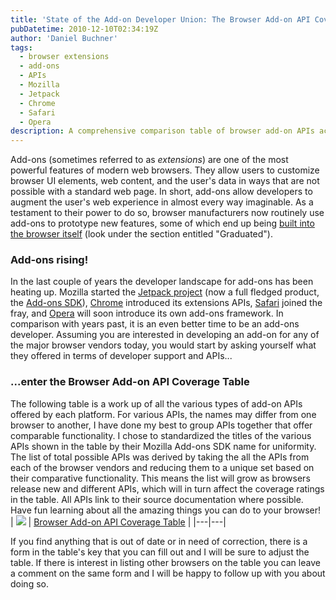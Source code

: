 ```yaml
---
title: 'State of the Add-on Developer Union: The Browser Add-on API Coverage Table'
pubDatetime: 2010-12-10T02:34:19Z
author: 'Daniel Buchner'
tags:
  - browser extensions
  - add-ons
  - APIs
  - Mozilla
  - Jetpack
  - Chrome
  - Safari
  - Opera
description: A comprehensive comparison table of browser add-on APIs across major browsers, analyzing the current state of cross-platform extension development capabilities.
---
```


Add-ons (sometimes referred to as *extensions*) are one of the most powerful features of modern web browsers. They allow users to customize browser UI elements, web content, and the user's data in ways that are not possible with a standard web page. In short, add-ons allow developers to augment the user's web experience in almost every way imaginable. As a testament to their power to do so, browser manufacturers now routinely use add-ons to prototype new features, some of which end up being [built into the browser itself](http://mozillalabs.com/projects/) (look under the section entitled "Graduated").

### Add-ons rising!

 In the last couple of years the developer landscape for add-ons has been heating up. Mozilla started the [Jetpack project](https://jetpack.mozillalabs.com/) (now a full fledged product, the [Add-ons SDK](https://jetpack.mozillalabs.com/sdk/latest/docs/#guide/getting-started)), [Chrome](http://code.google.com/chrome/extensions/devguide.html) introduced its extensions APIs, [Safari](http://developer.apple.com/library/safari/#documentation/Tools/Conceptual/SafariExtensionGuide/Introduction/Introduction.html) joined the fray, and [Opera](http://www.opera.com/addons/extensions/develop/) will soon introduce its own add-ons framework. In comparison with years past, it is an even better time to be an add-ons developer. Assuming you are interested in developing an add-on for any of the major browser vendors today, you would start by asking yourself what they offered in terms of developer support and APIs...

### ...enter the Browser Add-on API Coverage Table

 The following table is a work up of all the various types of add-on APIs offered by each platform. For various APIs, the names may differ from one browser to another, I have done my best to group APIs together that offer comparable functionality. I chose to standardized the titles of the various APIs shown in the table by their Mozilla Add-ons SDK name for uniformity. The list of total possible APIs was derived by taking the all the APIs from each of the browser vendors and reducing them to a unique set based on their comparative functionality. This means the list will grow as browsers release new and different APIs, which will in turn affect the coverage ratings in the table. All APIs link to their source documentation where possible. Have fun learning about all the amazing things you can do to your browser! | [![](http://cdn1.iconfinder.com/data/icons/49handdrawing/48x48/statistic.png)](https://www.backalleycoder.com/addon-api-coverage.html) | [Browser Add-on API Coverage Table](https://www.backalleycoder.com/addon-api-coverage.html) |
|---|---|

 If you find anything that is out of date or in need of correction, there is a form in the table's key that you can fill out and I will be sure to adjust the table. If there is interest in listing other browsers on the table you can leave a comment on the same form and I will be happy to follow up with you about doing so.